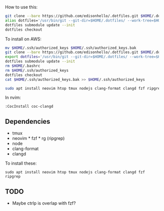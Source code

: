 How to use this:

```bash
git clone --bare https://github.com/edisonhello/.dotfiles.git $HOME/.dotfiles
alias dotfiles='/usr/bin/git --git-dir=$HOME/.dotfiles/ --work-tree=$HOME'
dotfiles submodule update --init
dotfiles checkout
```

To install on AWS:

```bash
mv $HOME/.ssh/authorized_keys $HOME/.ssh/authorized_keys.bak
git clone --bare https://github.com/edisonhello/.dotfiles.git $HOME/.dotfiles
export dotfiles='/usr/bin/git --git-dir=$HOME/.dotfiles/ --work-tree=$HOME'
dotfiles submodule update --init
rm $HOME/.bashrc
rm $HOME/.ssh/authorized_keys
dotfiles checkout
cat $HOME/.ssh/authorized_keys.bak >> $HOME/.ssh/authorized_keys

sudo apt install neovim htop tmux nodejs clang-format clangd fzf ripgrep
```

In nvim:

```
:CocInstall coc-clangd
```

## Dependencies

* tmux
* neovim
        * fzf
                * rg (ripgrep)
* node
* clang-format
* clangd

To install these:

```
sudo apt install neovim htop tmux nodejs clang-format clangd fzf ripgrep
```

## TODO

* Maybe ctrlp is overlap with fzf?
